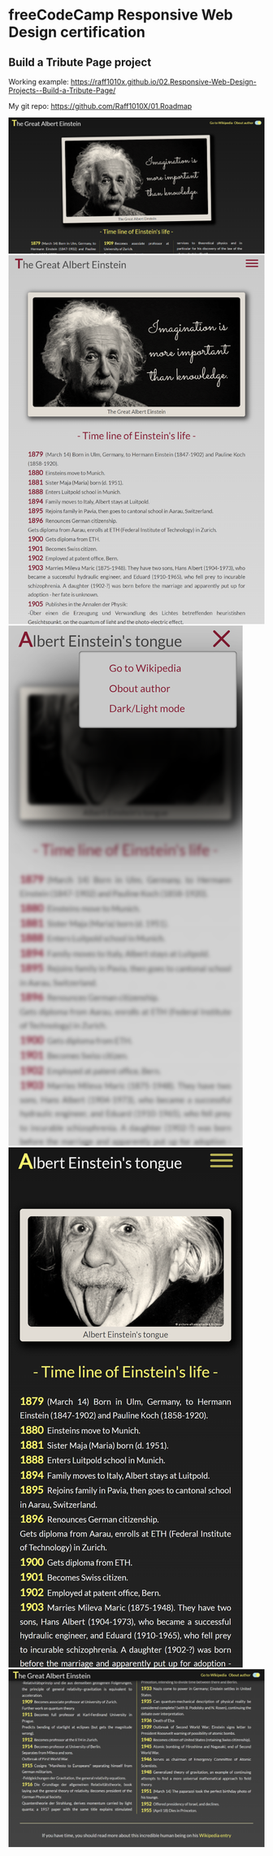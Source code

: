 # freeCodeCamp Responsive Web Design certification

## Build a Tribute Page project

Working example: https://raff1010x.github.io/02.Responsive-Web-Design-Projects--Build-a-Tribute-Page/

My git repo: https://github.com/Raff1010X/01.Roadmap

![example image](./images/1.png)
![example image](./images/2.png)
![example image](./images/3.png)
![example image](./images/4.png)
![example image](./images/5.png)
